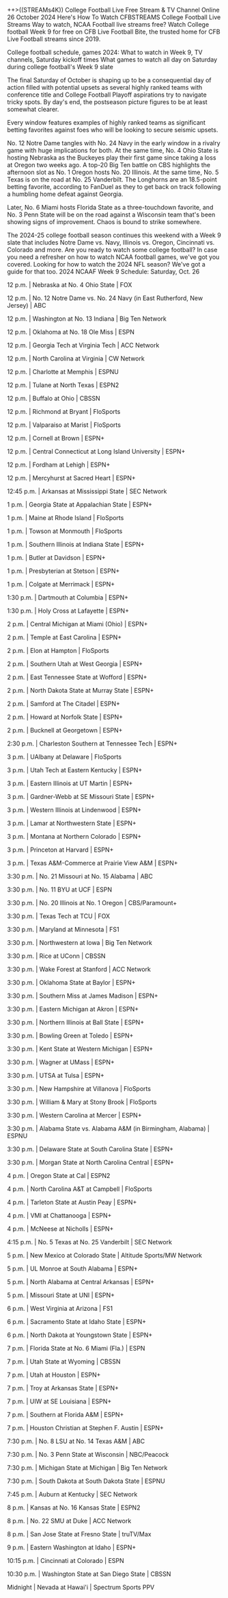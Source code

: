 ++>((STREAMs4K)) College Football Live Free Stream & TV Channel Online 26 October 2024
Here's How To Watch CFBSTREAMS College Football Live Streams
Way to watch, NCAA Football live streams free?
Watch College football Week 9 for free on CFB Live Football Bite, the trusted home for CFB Live Football streams since 2019.

College football schedule, games 2024: What to watch in Week 9, TV channels, Saturday kickoff times
What games to watch all day on Saturday during college football's Week 9 slate

The final Saturday of October is shaping up to be a consequential day of action filled with potential upsets as several highly ranked teams with conference title and College Football Playoff aspirations try to navigate tricky spots. By day's end, the postseason picture figures to be at least somewhat clearer.

Every window features examples of highly ranked teams as significant betting favorites against foes who will be looking to secure seismic upsets.

No. 12 Notre Dame tangles with No. 24 Navy in the early window in a rivalry game with huge implications for both. At the same time, No. 4 Ohio State is hosting Nebraska as the Buckeyes play their first game since taking a loss at Oregon two weeks ago. A top-20 Big Ten battle on CBS highlights the afternoon slot as No. 1 Oregon hosts No. 20 Illinois. At the same time, No. 5 Texas is on the road at No. 25 Vanderbilt. The Longhorns are an 18.5-point betting favorite, according to FanDuel as they to get back on track following a humbling home defeat against Georgia.

Later, No. 6 Miami hosts Florida State as a three-touchdown favorite, and No. 3 Penn State will be on the road against a Wisconsin team that's been showing signs of improvement. Chaos is bound to strike somewhere.

The 2024-25 college football season continues this weekend with a Week 9 slate that includes Notre Dame vs. Navy, Illinois vs. Oregon, Cincinnati vs. Colorado and more. Are you ready to watch some college football? In case you need a refresher on how to watch NCAA football games, we've got you covered. Looking for how to watch the 2024 NFL season? We've got a guide for that too.
2024 NCAAF Week 9 Schedule:
Saturday, Oct. 26

12 p.m. | Nebraska at No. 4 Ohio State | FOX

12 p.m. | No. 12 Notre Dame vs. No. 24 Navy (in East Rutherford, New Jersey) | ABC

12 p.m. | Washington at No. 13 Indiana | Big Ten Network

12 p.m. | Oklahoma at No. 18 Ole Miss | ESPN

12 p.m. | Georgia Tech at Virginia Tech | ACC Network

12 p.m. | North Carolina at Virginia | CW Network

12 p.m. | Charlotte at Memphis | ESPNU

12 p.m. | Tulane at North Texas | ESPN2

12 p.m. | Buffalo at Ohio | CBSSN

12 p.m. | Richmond at Bryant | FloSports

12 p.m. | Valparaiso at Marist | FloSports

12 p.m. | Cornell at Brown | ESPN+

12 p.m. | Central Connecticut at Long Island University | ESPN+

12 p.m. | Fordham at Lehigh | ESPN+

12 p.m. | Mercyhurst at Sacred Heart | ESPN+

12:45 p.m. | Arkansas at Mississippi State | SEC Network

1 p.m. | Georgia State at Appalachian State | ESPN+

1 p.m. | Maine at Rhode Island | FloSports

1 p.m. | Towson at Monmouth | FloSports

1 p.m. | Southern Illinois at Indiana State | ESPN+

1 p.m. | Butler at Davidson | ESPN+

1 p.m. | Presbyterian at Stetson | ESPN+

1 p.m. | Colgate at Merrimack | ESPN+

1:30 p.m. | Dartmouth at Columbia | ESPN+

1:30 p.m. | Holy Cross at Lafayette | ESPN+

2 p.m. | Central Michigan at Miami (Ohio) | ESPN+

2 p.m. | Temple at East Carolina | ESPN+

2 p.m. | Elon at Hampton | FloSports

2 p.m. | Southern Utah at West Georgia | ESPN+

2 p.m. | East Tennessee State at Wofford | ESPN+

2 p.m. | North Dakota State at Murray State | ESPN+

2 p.m. | Samford at The Citadel | ESPN+

2 p.m. | Howard at Norfolk State | ESPN+

2 p.m. | Bucknell at Georgetown | ESPN+

2:30 p.m. | Charleston Southern at Tennessee Tech | ESPN+

3 p.m. | UAlbany at Delaware | FloSports

3 p.m. | Utah Tech at Eastern Kentucky | ESPN+

3 p.m. | Eastern Illinois at UT Martin | ESPN+

3 p.m. | Gardner-Webb at SE Missouri State | ESPN+

3 p.m. | Western Illinois at Lindenwood | ESPN+

3 p.m. | Lamar at Northwestern State | ESPN+

3 p.m. | Montana at Northern Colorado | ESPN+

3 p.m. | Princeton at Harvard | ESPN+

3 p.m. | Texas A&M-Commerce at Prairie View A&M | ESPN+

3:30 p.m. | No. 21 Missouri at No. 15 Alabama | ABC

3:30 p.m. | No. 11 BYU at UCF | ESPN

3:30 p.m. | No. 20 Illinois at No. 1 Oregon | CBS/Paramount+

3:30 p.m. | Texas Tech at TCU | FOX

3:30 p.m. | Maryland at Minnesota | FS1

3:30 p.m. | Northwestern at Iowa | Big Ten Network

3:30 p.m. | Rice at UConn | CBSSN

3:30 p.m. | Wake Forest at Stanford | ACC Network

3:30 p.m. | Oklahoma State at Baylor | ESPN+

3:30 p.m. | Southern Miss at James Madison | ESPN+

3:30 p.m. | Eastern Michigan at Akron | ESPN+

3:30 p.m. | Northern Illinois at Ball State | ESPN+

3:30 p.m. | Bowling Green at Toledo | ESPN+

3:30 p.m. | Kent State at Western Michigan | ESPN+

3:30 p.m. | Wagner at UMass | ESPN+

3:30 p.m. | UTSA at Tulsa | ESPN+

3:30 p.m. | New Hampshire at Villanova | FloSports

3:30 p.m. | William & Mary at Stony Brook | FloSports

3:30 p.m. | Western Carolina at Mercer | ESPN+

3:30 p.m. | Alabama State vs. Alabama A&M (in Birmingham, Alabama) | ESPNU

3:30 p.m. | Delaware State at South Carolina State | ESPN+

3:30 p.m. | Morgan State at North Carolina Central | ESPN+

4 p.m. | Oregon State at Cal | ESPN2

4 p.m. | North Carolina A&T at Campbell | FloSports

4 p.m. | Tarleton State at Austin Peay | ESPN+

4 p.m. | VMI at Chattanooga | ESPN+

4 p.m. | McNeese at Nicholls | ESPN+

4:15 p.m. | No. 5 Texas at No. 25 Vanderbilt | SEC Network

5 p.m. | New Mexico at Colorado State | Altitude Sports/MW Network

5 p.m. | UL Monroe at South Alabama | ESPN+

5 p.m. | North Alabama at Central Arkansas | ESPN+

5 p.m. | Missouri State at UNI | ESPN+

6 p.m. | West Virginia at Arizona | FS1

6 p.m. | Sacramento State at Idaho State | ESPN+

6 p.m. | North Dakota at Youngstown State | ESPN+

7 p.m. | Florida State at No. 6 Miami (Fla.) | ESPN

7 p.m. | Utah State at Wyoming | CBSSN

7 p.m. | Utah at Houston | ESPN+

7 p.m. | Troy at Arkansas State | ESPN+

7 p.m. | UIW at SE Louisiana | ESPN+

7 p.m. | Southern at Florida A&M | ESPN+

7 p.m. | Houston Christian at Stephen F. Austin | ESPN+

7:30 p.m. | No. 8 LSU at No. 14 Texas A&M | ABC

7:30 p.m. | No. 3 Penn State at Wisconsin | NBC/Peacock

7:30 p.m. | Michigan State at Michigan | Big Ten Network

7:30 p.m. | South Dakota at South Dakota State | ESPNU

7:45 p.m. | Auburn at Kentucky | SEC Network

8 p.m. | Kansas at No. 16 Kansas State | ESPN2

8 p.m. | No. 22 SMU at Duke | ACC Network

8 p.m. | San Jose State at Fresno State | truTV/Max

9 p.m. | Eastern Washington at Idaho | ESPN+

10:15 p.m. | Cincinnati at Colorado | ESPN

10:30 p.m. | Washington State at San Diego State | CBSSN

Midnight | Nevada at Hawai'i | Spectrum Sports PPV